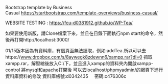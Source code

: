 Bootstrap template by Business Casual https://startbootstrap.com/template-overviews/business-casual/

WEBSITE TESTING : https://fcu-d0381912.github.io/WP-Tea/

如果要使用新版，請Clone檔案下來，並且在目錄下面執行npm start的命令，然後再打開http://localhost:3000/

01/15版本因為有資料庫，有個頁面無法讀取，例如:addTea
所以可以去https://www.dropbox.com/s/8aywegk8zdewnn6/xampp.rar?dl=0
抓取xampp.rar，解壓縮後放入C:\下，並且進入xampp的資料夾內開啟xampp-control
將mysql和apache打開後
可以去localhost/phpmyadmin/的網頁下進行資料庫資料的修改
資料庫帳號:d0342435
     密碼:c476306c
